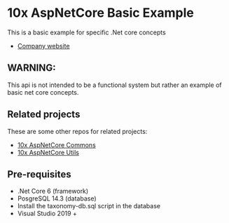 10x AspNetCore Basic Example
=============================
This is a basic example for specific .Net core concepts

* [Company website](https://10x.gt)

## WARNING: 
This api is not intended to be a functional system but rather an example of basic net core concepts.

## Related projects
These are some other repos for related projects:
* [10x AspNetCore Commons](https://github.com/SolucionesModernas10X/aspnetcore-commons-api)
* [10x AspNetCore Utils](https://github.com/SolucionesModernas10X/aspnetcore-utils) 

## Pre-requisites
 * .Net Core 6 (framework)
 * PosgreSQL 14.3 (database)
 * Install the taxonomy-db.sql script in the database
 * Visual Studio 2019 +


